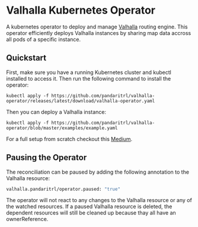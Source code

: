# Valhalla Kubernetes Operator
A kubernetes operator to deploy and manage [Valhalla](https://valhalla.readthedocs.io/en/latest/valhalla-intro/) routing engine. This operator efficiently deploys Valhalla instances by sharing map data accross all pods of a specific instance.

## Quickstart
First, make sure you have a running Kubernetes cluster and kubectl installed to access it. Then run the following command to install the operator:
```
kubectl apply -f https://github.com/pandaritrl/valhalla-operator/releases/latest/download/valhalla-operator.yaml
```

Then you can deploy a Valhalla instance:
```
kubectl apply -f https://github.com/pandaritrl/valhalla-operator/blob/master/examples/example.yaml
```
For a full setup from scratch checkout this [Medium](https://medium.com/@itay.ankri/deploying-valhalla-routing-engine-on-kubernetes-using-valhalla-operator-2426e79ac746).

## Pausing the Operator
The reconciliation can be paused by adding the following annotation to the Valhalla resource:
```bash
valhalla.pandaritrl/operator.paused: "true"
```
The operator will not react to any changes to the Valhalla resource or any of the watched resources. If a paused Valhalla resource is deleted, the dependent resources will still be cleaned up because thay all have an ownerReference.
